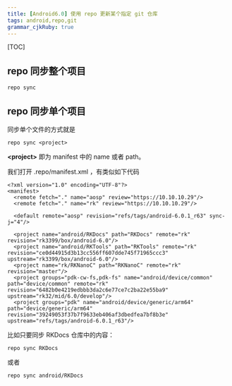 ```yaml
---
title: [Android6.0] 使用 repo 更新某个指定 git 仓库
tags: android,repo,git
grammar_cjkRuby: true
---
```


[TOC]

## repo 同步整个项目
```
repo sync
```


## repo 同步单个项目


同步单个文件的方式就是
```
repo sync <project>
```
**\<project>** 即为 manifest 中的 name 或者 path。

我们打开 .repo/manifest.xml ，有类似如下代码
```
<?xml version="1.0" encoding="UTF-8"?>
<manifest>
  <remote fetch="." name="aosp" review="https://10.10.10.29"/>
  <remote fetch="." name="rk" review="https://10.10.10.29"/>
  
  <default remote="aosp" revision="refs/tags/android-6.0.1_r63" sync-j="4"/>
  
  <project name="android/RKDocs" path="RKDocs" remote="rk" revision="rk3399/box/android-6.0"/>
  <project name="android/RKTools" path="RKTools" remote="rk" revision="ce0d44915d3b13cc556ff607dde745f71965ccc3" upstream="rk3399/box/android-6.0"/>
  <project name="rk/RKNanoC" path="RKNanoC" remote="rk" revision="master"/>
  <project groups="pdk-cw-fs,pdk-fs" name="android/device/common" path="device/common" remote="rk" revision="6482b0e4219edbbb3da2c6e77ce7c2ba22e55ba9" upstream="rk32/mid/6.0/develop"/>
  <project groups="pdk" name="android/device/generic/arm64" path="device/generic/arm64" revision="39249053f37b7f9633eb406af3dbedfea7bf8b3e" upstream="refs/tags/android-6.0.1_r63"/>
```


比如只要同步 RKDocs 仓库中的内容：
```
repo sync RKDocs
```
或者 
```
repo sync android/RKDocs
```